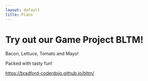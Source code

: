 ```yaml
---
layout: default
title: Plans
---
```


# Try out our Game Project BLTM!

Bacon, Lettuce, Tomato and Mayo!

Packed with tasty fun!

<a href="https://bradford-coderdojo.github.io/bltm/">https://bradford-coderdojo.github.io/bltm/</a>
